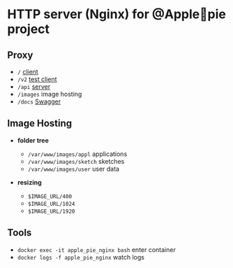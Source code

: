 # HTTP server (Nginx) for @Apple🥧pie project

## Proxy

   * `/` [client](../client/README.md)
   * `/v2` [test client](../v2/README.md)
   * `/api` [server](../server/README.md)
   * `/images` image hosting
   * `/docs` [Swagger](../swagger/README.md)

## Image Hosting

   * **folder tree**

      * `/var/www/images/appl` applications
      * `/var/www/images/sketch` sketches
      * `/var/www/images/user` user data

   * **resizing**

      * `$IMAGE_URL/400`
      * `$IMAGE_URL/1024`
      * `$IMAGE_URL/1920`

## Tools

   * `docker exec -it apple_pie_nginx bash` enter container
   * `docker logs -f apple_pie_nginx` watch logs
